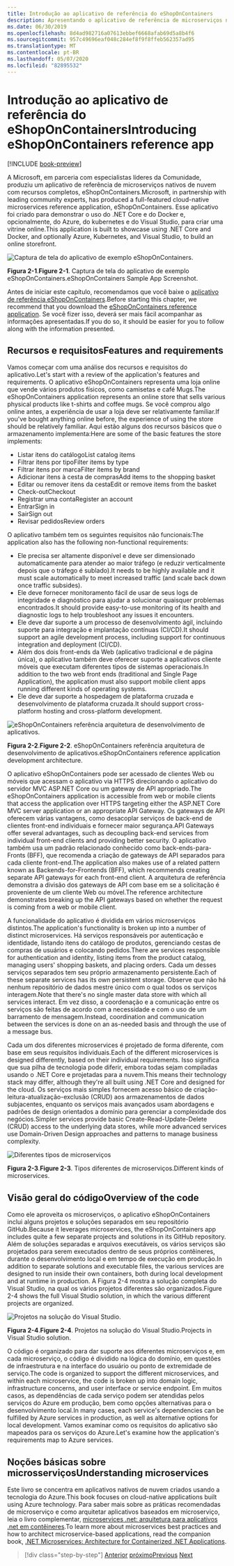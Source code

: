 ```yaml
---
title: Introdução ao aplicativo de referência do eShopOnContainers
description: Apresentando o aplicativo de referência de microserviços nativos do eShopOnContainers Cloud para ASP.NET Core e o Azure.
ms.date: 06/30/2019
ms.openlocfilehash: 8d4ad982716a07613ebbef6668afab69d5a8b4f6
ms.sourcegitcommit: 957c49696eaf048c284ef8f9f8ffeb562357ad95
ms.translationtype: MT
ms.contentlocale: pt-BR
ms.lasthandoff: 05/07/2020
ms.locfileid: "82895532"
---
```

# <a name="introducing-eshoponcontainers-reference-app"></a><span data-ttu-id="ca7d8-103">Introdução ao aplicativo de referência do eShopOnContainers</span><span class="sxs-lookup"><span data-stu-id="ca7d8-103">Introducing eShopOnContainers reference app</span></span>

[!INCLUDE [book-preview](../../../includes/book-preview.md)]

<span data-ttu-id="ca7d8-104">A Microsoft, em parceria com especialistas líderes da Comunidade, produziu um aplicativo de referência de microserviços nativos de nuvem com recursos completos, eShopOnContainers.</span><span class="sxs-lookup"><span data-stu-id="ca7d8-104">Microsoft, in partnership with leading community experts, has produced a full-featured cloud-native microservices reference application, eShopOnContainers.</span></span> <span data-ttu-id="ca7d8-105">Esse aplicativo foi criado para demonstrar o uso do .NET Core e do Docker e, opcionalmente, do Azure, do kubernetes e do Visual Studio, para criar uma vitrine online.</span><span class="sxs-lookup"><span data-stu-id="ca7d8-105">This application is built to showcase using .NET Core and Docker, and optionally Azure, Kubernetes, and Visual Studio, to build an online storefront.</span></span>

![Captura de tela do aplicativo de exemplo eShopOnContainers.](./media/eshoponcontainers-sample-app-screenshot.png)

<span data-ttu-id="ca7d8-107">**Figura 2-1**.</span><span class="sxs-lookup"><span data-stu-id="ca7d8-107">**Figure 2-1**.</span></span> <span data-ttu-id="ca7d8-108">Captura de tela do aplicativo de exemplo eShopOnContainers.</span><span class="sxs-lookup"><span data-stu-id="ca7d8-108">eShopOnContainers Sample App Screenshot.</span></span>

<span data-ttu-id="ca7d8-109">Antes de iniciar este capítulo, recomendamos que você baixe o [aplicativo de referência eShopOnContainers](https://github.com/dotnet-architecture/eShopOnContainers).</span><span class="sxs-lookup"><span data-stu-id="ca7d8-109">Before starting this chapter, we recommend that you download the [eShopOnContainers reference application](https://github.com/dotnet-architecture/eShopOnContainers).</span></span> <span data-ttu-id="ca7d8-110">Se você fizer isso, deverá ser mais fácil acompanhar as informações apresentadas.</span><span class="sxs-lookup"><span data-stu-id="ca7d8-110">If you do so, it should be easier for you to follow along with the information presented.</span></span>

## <a name="features-and-requirements"></a><span data-ttu-id="ca7d8-111">Recursos e requisitos</span><span class="sxs-lookup"><span data-stu-id="ca7d8-111">Features and requirements</span></span>

<span data-ttu-id="ca7d8-112">Vamos começar com uma análise dos recursos e requisitos do aplicativo.</span><span class="sxs-lookup"><span data-stu-id="ca7d8-112">Let's start with a review of the application's features and requirements.</span></span> <span data-ttu-id="ca7d8-113">O aplicativo eShopOnContainers representa uma loja online que vende vários produtos físicos, como camisetas e café Mugs.</span><span class="sxs-lookup"><span data-stu-id="ca7d8-113">The eShopOnContainers application represents an online store that sells various physical products like t-shirts and coffee mugs.</span></span> <span data-ttu-id="ca7d8-114">Se você comprou algo online antes, a experiência de usar a loja deve ser relativamente familiar.</span><span class="sxs-lookup"><span data-stu-id="ca7d8-114">If you've bought anything online before, the experience of using the store should be relatively familiar.</span></span> <span data-ttu-id="ca7d8-115">Aqui estão alguns dos recursos básicos que o armazenamento implementa:</span><span class="sxs-lookup"><span data-stu-id="ca7d8-115">Here are some of the basic features the store implements:</span></span>

- <span data-ttu-id="ca7d8-116">Listar itens do catálogo</span><span class="sxs-lookup"><span data-stu-id="ca7d8-116">List catalog items</span></span>
- <span data-ttu-id="ca7d8-117">Filtrar itens por tipo</span><span class="sxs-lookup"><span data-stu-id="ca7d8-117">Filter items by type</span></span>
- <span data-ttu-id="ca7d8-118">Filtrar itens por marca</span><span class="sxs-lookup"><span data-stu-id="ca7d8-118">Filter items by brand</span></span>
- <span data-ttu-id="ca7d8-119">Adicionar itens à cesta de compras</span><span class="sxs-lookup"><span data-stu-id="ca7d8-119">Add items to the shopping basket</span></span>
- <span data-ttu-id="ca7d8-120">Editar ou remover itens da cesta</span><span class="sxs-lookup"><span data-stu-id="ca7d8-120">Edit or remove items from the basket</span></span>
- <span data-ttu-id="ca7d8-121">Check-out</span><span class="sxs-lookup"><span data-stu-id="ca7d8-121">Checkout</span></span>
- <span data-ttu-id="ca7d8-122">Registrar uma conta</span><span class="sxs-lookup"><span data-stu-id="ca7d8-122">Register an account</span></span>
- <span data-ttu-id="ca7d8-123">Entrar</span><span class="sxs-lookup"><span data-stu-id="ca7d8-123">Sign in</span></span>
- <span data-ttu-id="ca7d8-124">Sair</span><span class="sxs-lookup"><span data-stu-id="ca7d8-124">Sign out</span></span>
- <span data-ttu-id="ca7d8-125">Revisar pedidos</span><span class="sxs-lookup"><span data-stu-id="ca7d8-125">Review orders</span></span>

<span data-ttu-id="ca7d8-126">O aplicativo também tem os seguintes requisitos não funcionais:</span><span class="sxs-lookup"><span data-stu-id="ca7d8-126">The application also has the following non-functional requirements:</span></span>

- <span data-ttu-id="ca7d8-127">Ele precisa ser altamente disponível e deve ser dimensionado automaticamente para atender ao maior tráfego (e reduzir verticalmente depois que o tráfego é sublado).</span><span class="sxs-lookup"><span data-stu-id="ca7d8-127">It needs to be highly available and it must scale automatically to meet increased traffic (and scale back down once traffic subsides).</span></span>
- <span data-ttu-id="ca7d8-128">Ele deve fornecer monitoramento fácil de usar de seus logs de integridade e diagnóstico para ajudar a solucionar quaisquer problemas encontrados.</span><span class="sxs-lookup"><span data-stu-id="ca7d8-128">It should provide easy-to-use monitoring of its health and diagnostic logs to help troubleshoot any issues it encounters.</span></span>
- <span data-ttu-id="ca7d8-129">Ele deve dar suporte a um processo de desenvolvimento ágil, incluindo suporte para integração e implantação contínuas (CI/CD).</span><span class="sxs-lookup"><span data-stu-id="ca7d8-129">It should support an agile development process, including support for continuous integration and deployment (CI/CD).</span></span>
- <span data-ttu-id="ca7d8-130">Além dos dois front-ends da Web (aplicativo tradicional e de página única), o aplicativo também deve oferecer suporte a aplicativos cliente móveis que executam diferentes tipos de sistemas operacionais.</span><span class="sxs-lookup"><span data-stu-id="ca7d8-130">In addition to the two web front ends (traditional and Single Page Application), the application must also support mobile client apps running different kinds of operating systems.</span></span>
- <span data-ttu-id="ca7d8-131">Ele deve dar suporte a hospedagem de plataforma cruzada e desenvolvimento de plataforma cruzada.</span><span class="sxs-lookup"><span data-stu-id="ca7d8-131">It should support cross-platform hosting and cross-platform development.</span></span>

![eShopOnContainers referência arquitetura de desenvolvimento de aplicativos.](./media/eshoponcontainers-development-architecture.png)

<span data-ttu-id="ca7d8-133">**Figura 2-2**.</span><span class="sxs-lookup"><span data-stu-id="ca7d8-133">**Figure 2-2**.</span></span> <span data-ttu-id="ca7d8-134">eShopOnContainers referência arquitetura de desenvolvimento de aplicativos.</span><span class="sxs-lookup"><span data-stu-id="ca7d8-134">eShopOnContainers reference application development architecture.</span></span>

<span data-ttu-id="ca7d8-135">O aplicativo eShopOnContainers pode ser acessado de clientes Web ou móveis que acessam o aplicativo via HTTPS direcionando o aplicativo do servidor MVC ASP.NET Core ou um gateway de API apropriado.</span><span class="sxs-lookup"><span data-stu-id="ca7d8-135">The eShopOnContainers application is accessible from web or mobile clients that access the application over HTTPS targeting either the ASP.NET Core MVC server application or an appropriate API Gateway.</span></span> <span data-ttu-id="ca7d8-136">Os gateways de API oferecem várias vantagens, como desacoplar serviços de back-end de clientes front-end individuais e fornecer maior segurança.</span><span class="sxs-lookup"><span data-stu-id="ca7d8-136">API Gateways offer several advantages, such as decoupling back-end services from individual front-end clients and providing better security.</span></span> <span data-ttu-id="ca7d8-137">O aplicativo também usa um padrão relacionado conhecido como back-ends-para-Fronts (BFF), que recomenda a criação de gateways de API separados para cada cliente front-end.</span><span class="sxs-lookup"><span data-stu-id="ca7d8-137">The application also makes use of a related pattern known as Backends-for-Frontends (BFF), which recommends creating separate API gateways for each front-end client.</span></span> <span data-ttu-id="ca7d8-138">A arquitetura de referência demonstra a divisão dos gateways de API com base em se a solicitação é proveniente de um cliente Web ou móvel.</span><span class="sxs-lookup"><span data-stu-id="ca7d8-138">The reference architecture demonstrates breaking up the API gateways based on whether the request is coming from a web or mobile client.</span></span>

<span data-ttu-id="ca7d8-139">A funcionalidade do aplicativo é dividida em vários microserviços distintos.</span><span class="sxs-lookup"><span data-stu-id="ca7d8-139">The application's functionality is broken up into a number of distinct microservices.</span></span> <span data-ttu-id="ca7d8-140">Há serviços responsáveis por autenticação e identidade, listando itens do catálogo de produtos, gerenciando cestas de compras de usuários e colocando pedidos.</span><span class="sxs-lookup"><span data-stu-id="ca7d8-140">There are services responsible for authentication and identity, listing items from the product catalog, managing users' shopping baskets, and  placing orders.</span></span> <span data-ttu-id="ca7d8-141">Cada um desses serviços separados tem seu próprio armazenamento persistente.</span><span class="sxs-lookup"><span data-stu-id="ca7d8-141">Each of these separate services has its own persistent storage.</span></span> <span data-ttu-id="ca7d8-142">Observe que não há nenhum repositório de dados mestre único com o qual todos os serviços interagem.</span><span class="sxs-lookup"><span data-stu-id="ca7d8-142">Note that there's no single master data store with which all services interact.</span></span> <span data-ttu-id="ca7d8-143">Em vez disso, a coordenação e a comunicação entre os serviços são feitas de acordo com a necessidade e com o uso de um barramento de mensagem.</span><span class="sxs-lookup"><span data-stu-id="ca7d8-143">Instead, coordination and communication between the services is done on an as-needed basis and through the use of a message bus.</span></span>

<span data-ttu-id="ca7d8-144">Cada um dos diferentes microservices é projetado de forma diferente, com base em seus requisitos individuais.</span><span class="sxs-lookup"><span data-stu-id="ca7d8-144">Each of the different microservices is designed differently, based on their individual requirements.</span></span> <span data-ttu-id="ca7d8-145">Isso significa que sua pilha de tecnologia pode diferir, embora todas sejam compiladas usando o .NET Core e projetadas para a nuvem.</span><span class="sxs-lookup"><span data-stu-id="ca7d8-145">This means their technology stack may differ, although they're all built using .NET Core and designed for the cloud.</span></span> <span data-ttu-id="ca7d8-146">Os serviços mais simples fornecem acesso básico de criação-leitura-atualização-exclusão (CRUD) aos armazenamentos de dados subjacentes, enquanto os serviços mais avançados usam abordagens e padrões de design orientados a domínio para gerenciar a complexidade dos negócios.</span><span class="sxs-lookup"><span data-stu-id="ca7d8-146">Simpler services provide basic Create-Read-Update-Delete (CRUD) access to the underlying data stores, while more advanced services use Domain-Driven Design approaches and patterns to manage business complexity.</span></span>

![Diferentes tipos de microserviços](./media/different-kinds-of-microservices.png)

<span data-ttu-id="ca7d8-148">**Figura 2-3**.</span><span class="sxs-lookup"><span data-stu-id="ca7d8-148">**Figure 2-3**.</span></span> <span data-ttu-id="ca7d8-149">Tipos diferentes de microserviços.</span><span class="sxs-lookup"><span data-stu-id="ca7d8-149">Different kinds of microservices.</span></span>

## <a name="overview-of-the-code"></a><span data-ttu-id="ca7d8-150">Visão geral do código</span><span class="sxs-lookup"><span data-stu-id="ca7d8-150">Overview of the code</span></span>

<span data-ttu-id="ca7d8-151">Como ele aproveita os microserviços, o aplicativo eShopOnContainers inclui alguns projetos e soluções separados em seu repositório GitHub.</span><span class="sxs-lookup"><span data-stu-id="ca7d8-151">Because it leverages microservices, the eShopOnContainers app includes quite a few separate projects and solutions in its GitHub repository.</span></span> <span data-ttu-id="ca7d8-152">Além de soluções separadas e arquivos executáveis, os vários serviços são projetados para serem executados dentro de seus próprios contêineres, durante o desenvolvimento local e em tempo de execução em produção.</span><span class="sxs-lookup"><span data-stu-id="ca7d8-152">In addition to separate solutions and executable files, the various services are designed to run inside their own containers, both during local development and at runtime in production.</span></span> <span data-ttu-id="ca7d8-153">A Figura 2-4 mostra a solução completa do Visual Studio, na qual os vários projetos diferentes são organizados.</span><span class="sxs-lookup"><span data-stu-id="ca7d8-153">Figure 2-4 shows the full Visual Studio solution, in which the various different projects are organized.</span></span>

![Projetos na solução do Visual Studio.](./media/projects-in-visual-studio-solution.png)

<span data-ttu-id="ca7d8-155">**Figura 2-4**.</span><span class="sxs-lookup"><span data-stu-id="ca7d8-155">**Figure 2-4**.</span></span> <span data-ttu-id="ca7d8-156">Projetos na solução do Visual Studio.</span><span class="sxs-lookup"><span data-stu-id="ca7d8-156">Projects in Visual Studio solution.</span></span>

<span data-ttu-id="ca7d8-157">O código é organizado para dar suporte aos diferentes microserviços e, em cada microserviço, o código é dividido na lógica do domínio, em questões de infraestrutura e na interface do usuário ou ponto de extremidade de serviço.</span><span class="sxs-lookup"><span data-stu-id="ca7d8-157">The code is organized to support the different microservices, and within each microservice, the code is broken up into domain logic, infrastructure concerns, and user interface or service endpoint.</span></span> <span data-ttu-id="ca7d8-158">Em muitos casos, as dependências de cada serviço podem ser atendidas pelos serviços do Azure em produção, bem como opções alternativas para o desenvolvimento local.</span><span class="sxs-lookup"><span data-stu-id="ca7d8-158">In many cases, each service's dependencies can be fulfilled by Azure services in production, as well as alternative options for local development.</span></span> <span data-ttu-id="ca7d8-159">Vamos examinar como os requisitos do aplicativo são mapeados para os serviços do Azure.</span><span class="sxs-lookup"><span data-stu-id="ca7d8-159">Let's examine how the application's requirements map to Azure services.</span></span>

## <a name="understanding-microservices"></a><span data-ttu-id="ca7d8-160">Noções básicas sobre microsserviços</span><span class="sxs-lookup"><span data-stu-id="ca7d8-160">Understanding microservices</span></span>

<span data-ttu-id="ca7d8-161">Este livro se concentra em aplicativos nativos de nuvem criados usando a tecnologia do Azure.</span><span class="sxs-lookup"><span data-stu-id="ca7d8-161">This book focuses on cloud-native applications built using Azure technology.</span></span> <span data-ttu-id="ca7d8-162">Para saber mais sobre as práticas recomendadas de microserviço e como arquitetar aplicativos baseados em microserviço, leia o livro complementar, [microservices .net: arquitetura para aplicativos .net em contêineres](https://dotnet.microsoft.com/download/thank-you/microservices-architecture-ebook).</span><span class="sxs-lookup"><span data-stu-id="ca7d8-162">To learn more about microservices best practices and how to architect microservice-based applications, read the companion book, [.NET Microservices: Architecture for Containerized .NET Applications](https://dotnet.microsoft.com/download/thank-you/microservices-architecture-ebook).</span></span>

>[!div class="step-by-step"]
><span data-ttu-id="ca7d8-163">[Anterior](candidate-apps.md)
>[próximo](map-eshoponcontainers-azure-services.md)</span><span class="sxs-lookup"><span data-stu-id="ca7d8-163">[Previous](candidate-apps.md)
[Next](map-eshoponcontainers-azure-services.md)</span></span>
